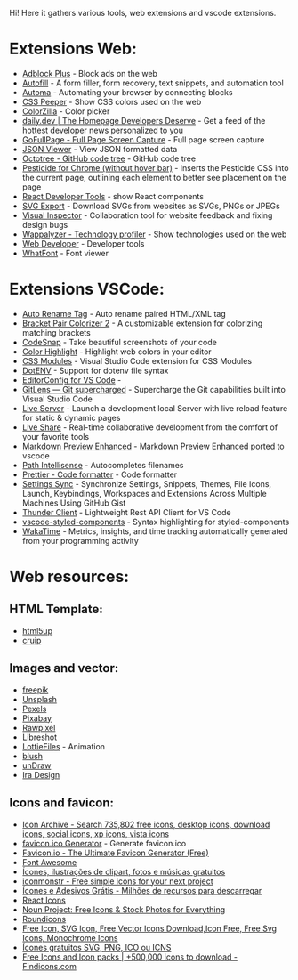 Hi! Here it gathers various tools, web extensions and vscode extensions.

# Extensions Web:

- [Adblock Plus](https://chrome.google.com/webstore/detail/adblock-plus-free-ad-bloc/cfhdojbkjhnklbpkdaibdccddilifddb) - Block ads on the web
- [Autofill](https://chrome.google.com/webstore/detail/autofill/nlmmgnhgdeffjkdckmikfpnddkbbfkkk) - A form filler, form recovery, text snippets, and automation tool
- [Automa](https://chrome.google.com/webstore/detail/automa/infppggnoaenmfagbfknfkancpbljcca) - Automating your browser by connecting blocks
- [CSS Peeper](https://chrome.google.com/webstore/detail/css-peeper/mbnbehikldjhnfehhnaidhjhoofhpehk) - Show CSS colors used on the web
- [ColorZilla](https://chrome.google.com/webstore/detail/colorzilla/bhlhnicpbhignbdhedgjhgdocnmhomnp) - Color picker
- [daily.dev | The Homepage Developers Deserve](https://chrome.google.com/webstore/detail/dailydev-the-homepage-dev/jlmpjdjjbgclbocgajdjefcidcncaied) - Get a feed of the hottest developer news personalized to you
- [GoFullPage - Full Page Screen Capture](https://chrome.google.com/webstore/detail/gofullpage-full-page-scre/fdpohaocaechififmbbbbbknoalclacl) - Full page screen capture
- [JSON Viewer](https://chrome.google.com/webstore/detail/json-viewer/gbmdgpbipfallnflgajpaliibnhdgobh) - View JSON formatted data
- [Octotree - GitHub code tree](https://chrome.google.com/webstore/detail/octotree-github-code-tree/bkhaagjahfmjljalopjnoealnfndnagc) - GitHub code tree
- [Pesticide for Chrome (without hover bar)](https://chrome.google.com/webstore/detail/pesticide-for-chrome-with/neonnmencpneifkhlmhmfhfiklgjmloi) - Inserts the Pesticide CSS into the current page, outlining each element to better see placement on the page
- [React Developer Tools](https://chrome.google.com/webstore/detail/react-developer-tools/fmkadmapgofadopljbjfkapdkoienihi) - show React components
- [SVG Export](https://chrome.google.com/webstore/detail/svg-export/naeaaedieihlkmdajjefioajbbdbdjgp) - Download SVGs from websites as SVGs, PNGs or JPEGs
- [Visual Inspector](https://chrome.google.com/webstore/detail/visual-inspector/efaejpgmekdkcngpbghnpcmbpbngoclc) - Collaboration tool for website feedback and fixing design bugs
- [Wappalyzer - Technology profiler](https://chrome.google.com/webstore/detail/wappalyzer-technology-pro/gppongmhjkpfnbhagpmjfkannfbllamg) - Show technologies used on the web
- [Web Developer](https://chrome.google.com/webstore/detail/web-developer/bfbameneiokkgbdmiekhjnmfkcnldhhm) - Developer tools
- [WhatFont](https://chrome.google.com/webstore/detail/whatfont/jabopobgcpjmedljpbcaablpmlmfcogm) - Font viewer

# Extensions VSCode:

- [Auto Rename Tag](https://marketplace.visualstudio.com/items?itemName=formulahendry.auto-rename-tag) - Auto rename paired HTML/XML tag
- [Bracket Pair Colorizer 2](https://marketplace.visualstudio.com/items?itemName=CoenraadS.bracket-pair-colorizer-2) - A customizable extension for colorizing matching brackets
- [CodeSnap](https://marketplace.visualstudio.com/items?itemName=adpyke.codesnap) - Take beautiful screenshots of your code
- [Color Highlight](https://marketplace.visualstudio.com/items?itemName=naumovs.color-highlight) - Highlight web colors in your editor
- [CSS Modules](https://marketplace.visualstudio.com/items?itemName=clinyong.vscode-css-modules) - Visual Studio Code extension for CSS Modules
- [DotENV](https://marketplace.visualstudio.com/items?itemName=mikestead.dotenv) - Support for dotenv file syntax
- [EditorConfig for VS Code](https://marketplace.visualstudio.com/items?itemName=EditorConfig.EditorConfig) -
- [GitLens — Git supercharged](https://marketplace.visualstudio.com/items?itemName=eamodio.gitlens) - Supercharge the Git capabilities built into Visual Studio Code
- [Live Server](https://marketplace.visualstudio.com/items?itemName=ritwickdey.LiveServer) - Launch a development local Server with live reload feature for static & dynamic pages
- [Live Share](https://marketplace.visualstudio.com/items?itemName=MS-vsliveshare.vsliveshare) - Real-time collaborative development from the comfort of your favorite tools
- [Markdown Preview Enhanced](https://marketplace.visualstudio.com/items?itemName=shd101wyy.markdown-preview-enhanced) - Markdown Preview Enhanced ported to vscode
- [Path Intellisense](https://marketplace.visualstudio.com/items?itemName=christian-kohler.path-intellisense) - Autocompletes filenames
- [Prettier - Code formatter](https://marketplace.visualstudio.com/items?itemName=esbenp.prettier-vscode) - Code formatter
- [Settings Sync](https://marketplace.visualstudio.com/items?itemName=Shan.code-settings-sync) - Synchronize Settings, Snippets, Themes, File Icons, Launch, Keybindings, Workspaces and Extensions Across Multiple Machines Using GitHub Gist
- [Thunder Client](https://marketplace.visualstudio.com/items?itemName=rangav.vscode-thunder-client) - Lightweight Rest API Client for VS Code
- [vscode-styled-components](https://marketplace.visualstudio.com/items?itemName=mf.vscode-styled-components) - Syntax highlighting for styled-components
- [WakaTime](https://marketplace.visualstudio.com/items?itemName=WakaTime.vscode-wakatime) - Metrics, insights, and time tracking automatically generated from your programming activity

# Web resources:

## HTML Template:

- [html5up](https://html5up.net/)
- [cruip](https://cruip.com/)

## Images and vector:

- [freepik](https://www.freepik.com/)
- [Unsplash](https://unsplash.com/)
- [Pexels](https://www.pexels.com/)
- [Pixabay](https://pixabay.com/)
- [Rawpixel](https://rawpixel.com/)
- [Libreshot](https://libreshot.com/)
- [LottieFiles](https://lottiefiles.com/) - Animation
- [blush](https://blush.design/)
- [unDraw](https://undraw.co/)
- [Ira Design](https://iradesign.io/)

## Icons and favicon:

- [Icon Archive - Search 735,802 free icons, desktop icons, download icons, social icons, xp icons, vista icons](https://iconarchive.com/)
- [favicon.ico Generator](https://www.favicon.cc/) - Generate favicon.ico
- [Favicon.io - The Ultimate Favicon Generator (Free)](https://favicon.io/)
- [Font Awesome](https://fontawesome.com/)
- [Ícones, ilustrações de clipart, fotos e músicas gratuitos](https://icons8.com.br/)
- [iconmonstr - Free simple icons for your next project](https://iconmonstr.com/)
- [Ícones e Adesivos Grátis - Milhões de recursos para descarregar](https://www.flaticon.com/br/)
- [React Icons](https://react-icons.github.io/react-icons)
- [Noun Project: Free Icons & Stock Photos for Everything](https://thenounproject.com/)
- [Roundicons](https://roundicons.com/vector-free-icons/)
- [Free Icon, SVG Icon, Free Vector Icons Download,Icon Free, Free Svg Icons, Monochrome Icons](https://freeicons.io/)
- [Ícones gratuitos SVG, PNG, ICO ou ICNS](https://icon-icons.com/pt/)
- [Free Icons and Icon packs | +500,000 icons to download - Findicons.com](https://findicons.com/)
